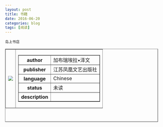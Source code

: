```yaml
---
layout: post
title: 书籍
date: 2016-06-20
categories: blog
tags: [阅读]
---
```


```
岛上书店
```

<html>

<body>

<table width="420" height="240" border="1" >

<td>

<img src = "https://images-cn.ssl-images-amazon.com/images/I/516miTaSDZL._AA160_.jpg">

<td align="right">

<table border="1">

<tr>

<th>author</th>

<td>加布瑞埃拉•泽文</td>

<tr>

<th>publisher</th>

<td>江苏凤凰文艺出版社</td>

</tr>

<th>language</th>

<td>Chinese</td>

</tr>

<tr>

<th>status</th>

<td>未读</td>

</tr>

<th>description</th>

<td> 

</td>

</table>